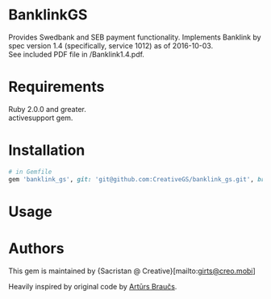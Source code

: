 # BanklinkGS
Provides Swedbank and SEB payment functionality.
Implements Banklink by spec version 1.4 (specifically, service 1012) as of 2016-10-03.  
See included PDF file in /Banklink1.4.pdf.  

# Requirements
Ruby 2.0.0 and greater.  
activesupport gem.  

# Installation

```ruby
# in Gemfile
gem 'banklink_gs', git: 'git@github.com:CreativeGS/banklink_gs.git', branch: 'master' # and bundle
```

# Usage



# Authors


This gem is maintained by {Sacristan @ Creative}[mailto:girts@creo.mobi]

Heavily inspired by original code by [Artūrs Braučs](github.com/artursbraucs/banklink).

